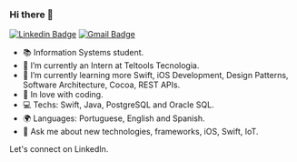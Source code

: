 ### Hi there 🚀


[![Linkedin Badge](https://img.shields.io/badge/-LinkedIn-blue?style=flat-square&logo=Linkedin&logoColor=white&link=https://www.linkedin.com/in/marcospojr/)](https://www.linkedin.com/in/marcospojr/)
[![Gmail Badge](https://img.shields.io/badge/-Gmail-c14438?style=flat-square&logo=Gmail&logoColor=white&link=mailto:marcospojr13@gmail.com)](mailto:marcospojr13@gmail.com/)

- 📚 Information Systems student.
- 🏢 I’m currently an Intern at Teltools Tecnologia.
- 🌱 I’m currently learning more Swift, iOS Development, Design Patterns, Software Architecture, Cocoa, REST APIs.
- 💙 In love with coding.
- 💻 Techs: Swift, Java, PostgreSQL and Oracle SQL.
- 🌍 Languages: Portuguese, English and Spanish.
- 💬 Ask me about new technologies, frameworks, iOS, Swift, IoT.

Let's connect on LinkedIn.
